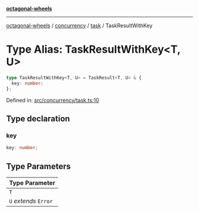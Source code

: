 [**octagonal-wheels**](../../../../../../README.md)

***

[octagonal-wheels](../../../../../../globals.md) / [concurrency](../../../README.md) / [task](../README.md) / TaskResultWithKey

# Type Alias: TaskResultWithKey\<T, U\>

```ts
type TaskResultWithKey<T, U> = TaskResult<T, U> & {
  key: number;
};
```

Defined in: [src/concurrency/task.ts:10](https://github.com/vrtmrz/octagonal-wheels/blob/main/src/concurrency/task.ts#L10)

## Type declaration

### key

```ts
key: number;
```

## Type Parameters

| Type Parameter |
| ------ |
| `T` |
| `U` *extends* `Error` |
